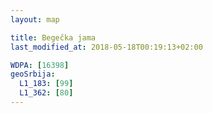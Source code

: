 ```yaml
---
layout: map

title: Begečka jama
last_modified_at: 2018-05-18T00:19:13+02:00

WDPA: [16398]
geoSrbija:
  L1_183: [99]
  L1_362: [80]
---
```

